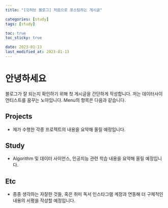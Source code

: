```yaml
---
title: "[깃허브 블로그] 처음으로 포스팅하는 게시글"

categories: [study]
tags: [study]

toc: true
toc_sticky: true

date: 2023-01-13
last_modified_at: 2023-01-13
---
```

# 안녕하세요
블로그가 잘 되는지 확인하기 위해 첫 게시글을 간단하게 작성합니다.
저는 데이터사이언티스트를 꿈꾸는 노아입니다.
Menu의 항목은 다음과 같습니다.
## Projects
* 제가 수행한 각종 프로젝트의 내용을 요약해 올릴 예정입니다.
## Study
* Algorithm 및 데이터 사이언스, 인공지능 관련 학습 내용을 요약해 올릴 예정입니다.
## Etc
* 종종 생각하는 자잘한 것들, 혹은 취미 독서 인스타그램 계정과 연동해 더 구체적인 내용의 서평을 작성할 예정입니다.